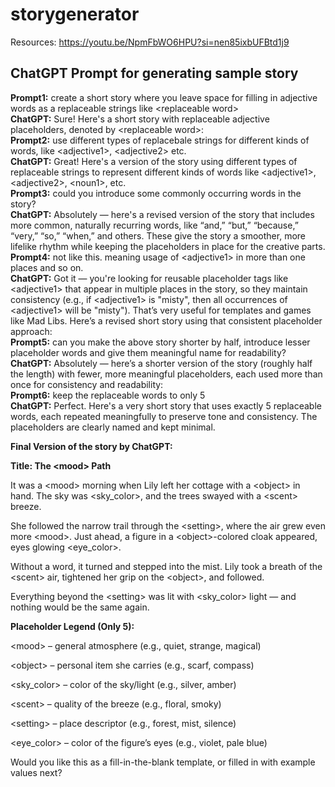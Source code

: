# storygenerator

Resources: https://youtu.be/NpmFbWO6HPU?si=nen85ixbUFBtd1j9

## ChatGPT Prompt for generating sample story  

**Prompt1:** create a short story where you leave space for filling in adjective words as a replaceable strings like &lt;replaceable word&gt;  
**ChatGPT:** Sure! Here's a short story with replaceable adjective placeholders, denoted by &lt;replaceable word&gt;:  
**Prompt2:** use different types of replacebale strings for different kinds of words, like &lt;adjective1&gt;, &lt;adjective2&gt; etc.  
**ChatGPT:** Great! Here's a version of the story using different types of replaceable strings to represent different kinds of words like &lt;adjective1&gt;, &lt;adjective2&gt;, &lt;noun1&gt;, etc.  
**Prompt3:** could you introduce some commonly occurring words in the story?  
**ChatGPT:** Absolutely — here's a revised version of the story that includes more common, naturally recurring words, like “and,” “but,” “because,” “very,” “so,” “when,” and others. These give the story a smoother, more lifelike rhythm while keeping the placeholders in place for the creative parts.  
**Prompt4:** not like this. meaning usage of &lt;adjective1&gt; in more than one places and so on.  
**ChatGPT:** Got it — you're looking for reusable placeholder tags like &lt;adjective1&gt; that appear in multiple places in the story, so they maintain consistency (e.g., if &lt;adjective1&gt; is "misty", then all occurrences of &lt;adjective1&gt; will be "misty"). That’s very useful for templates and games like Mad Libs. Here’s a revised short story using that consistent placeholder approach:    
**Prompt5:** can you make the above story shorter by half, introduce lesser placeholder words and give them meaningful name for readability?  
**ChatGPT:** Absolutely — here’s a shorter version of the story (roughly half the length) with fewer, more meaningful placeholders, each used more than once for consistency and readability:  
**Prompt6:** keep the replaceable words to only 5  
**ChatGPT:** Perfect. Here's a very short story that uses exactly 5 replaceable words, each repeated meaningfully to preserve tone and consistency. The placeholders are clearly named and kept minimal.  

**Final Version of the story by ChatGPT:**

**Title: The &lt;mood&gt; Path**  

It was a &lt;mood&gt; morning when Lily left her cottage with a &lt;object&gt; in hand. The sky was &lt;sky_color&gt;, and the trees swayed with a &lt;scent&gt; breeze.

She followed the narrow trail through the &lt;setting&gt;, where the air grew even more &lt;mood&gt;. Just ahead, a figure in a &lt;object&gt;-colored cloak appeared, eyes glowing &lt;eye_color&gt;.

Without a word, it turned and stepped into the mist. Lily took a breath of the &lt;scent&gt; air, tightened her grip on the &lt;object&gt;, and followed.

Everything beyond the &lt;setting&gt; was lit with &lt;sky_color&gt; light — and nothing would be the same again.

**Placeholder Legend (Only 5):**  

&lt;mood&gt; – general atmosphere (e.g., quiet, strange, magical)

&lt;object&gt; – personal item she carries (e.g., scarf, compass)

&lt;sky_color&gt; – color of the sky/light (e.g., silver, amber)

&lt;scent&gt; – quality of the breeze (e.g., floral, smoky)

&lt;setting&gt; – place descriptor (e.g., forest, mist, silence)

&lt;eye_color&gt; – color of the figure’s eyes (e.g., violet, pale blue)

Would you like this as a fill-in-the-blank template, or filled in with example values next?


